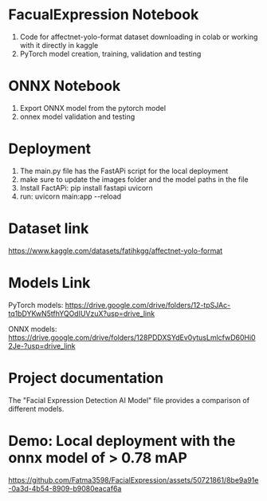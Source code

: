 # FacualExpression Notebook
1. Code for affectnet-yolo-format dataset downloading in colab or working with it directly in kaggle
2. PyTorch model creation, training, validation and testing

# ONNX Notebook
1. Export ONNX model from the pytorch model
2. onnex model validation and testing

# Deployment
1. The main.py file has the FastAPi script for the local deployment
2. make sure to update the images folder and the model paths in the file
3. Install FactAPi: pip install fastapi uvicorn
5. run: uvicorn main:app --reload

# Dataset link
  https://www.kaggle.com/datasets/fatihkgg/affectnet-yolo-format

# Models Link
  PyTorch models: https://drive.google.com/drive/folders/12-tpSJAc-tq1bDYKwN5tfhYQOdIUVzuX?usp=drive_link
  
  ONNX models: https://drive.google.com/drive/folders/128PDDXSYdEv0ytusLmlcfwD60Hi02Je-?usp=drive_link

# Project documentation
The "Facial Expression Detection AI Model" file provides a comparison of different models.

# Demo: Local deployment with the onnx model of > 0.78 mAP

https://github.com/Fatma3598/FacialExpression/assets/50721861/8be9a91e-0a3d-4b54-8909-b9080eacaf6a


